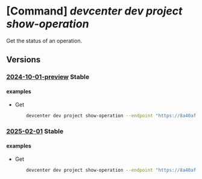 # [Command] _devcenter dev project show-operation_

Get the status of an operation.

## Versions

### [2024-10-01-preview](/Resources/data-plane/microsoft.devcenter/L3Byb2plY3RzL3t9L29wZXJhdGlvbnN0YXR1c2VzL3t9/2024-10-01-preview.xml) **Stable**

<!-- data-plane:microsoft.devcenter /projects/{}/operationstatuses/{} 2024-10-01-preview -->

#### examples

- Get
    ```bash
        devcenter dev project show-operation --endpoint "https://8a40af38-3b4c-4672-a6a4-5e964b1870ed-contosodevcenter.centralus.devcenter.azure.com/" --name "DevProject" --operation-id "f5dbdfab- fa0e-4831-8d13-25359aa5e680"
    ```

### [2025-02-01](/Resources/data-plane/microsoft.devcenter/L3Byb2plY3RzL3t9L29wZXJhdGlvbnN0YXR1c2VzL3t9/2025-02-01.xml) **Stable**

<!-- data-plane:microsoft.devcenter /projects/{}/operationstatuses/{} 2025-02-01 -->

#### examples

- Get
    ```bash
        devcenter dev project show-operation --endpoint "https://8a40af38-3b4c-4672-a6a4-5e964b1870ed-contosodevcenter.centralus.devcenter.azure.com/" --name "DevProject" --operation-id "f5dbdfab- fa0e-4831-8d13-25359aa5e680"
    ```
